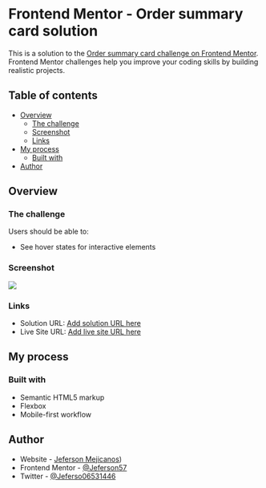 # Frontend Mentor - Order summary card solution

This is a solution to the [Order summary card challenge on Frontend Mentor](https://www.frontendmentor.io/challenges/order-summary-component-QlPmajDUj). Frontend Mentor challenges help you improve your coding skills by building realistic projects. 

## Table of contents

- [Overview](#overview)
  - [The challenge](#the-challenge)
  - [Screenshot](#screenshot)
  - [Links](#links)
- [My process](#my-process)
  - [Built with](#built-with)
- [Author](#author)

## Overview

### The challenge

Users should be able to:

- See hover states for interactive elements

### Screenshot

![](./screenshot.png)

### Links

- Solution URL: [Add solution URL here](https://github.com/Jeferson57/order-sumary.github.io)
- Live Site URL: [Add live site URL here](https://jeferson57.github.io/order-sumary.github.io/)

## My process

### Built with

- Semantic HTML5 markup
- Flexbox
- Mobile-first workflow

## Author

- Website - [Jeferson Mejicanos](https://github.com/Jeferson57))
- Frontend Mentor - [@Jeferson57](https://www.frontendmentor.io/profile/Jeferson57)
- Twitter - [@Jeferso06531446](https://twitter.com/Jeferso06531446)